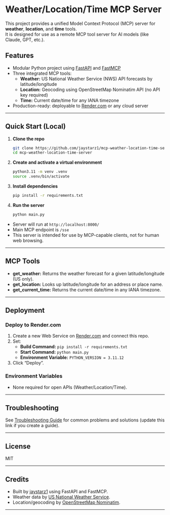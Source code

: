 # Weather/Location/Time MCP Server

This project provides a unified Model Context Protocol (MCP) server for **weather**, **location**, and **time** tools.  
It is designed for use as a remote MCP tool server for AI models (like Claude, GPT, etc.).

## Features

- Modular Python project using [FastAPI](https://fastapi.tiangolo.com/) and [FastMCP](https://github.com/modelcontextprotocol/fastmcp)
- Three integrated MCP tools:
  - **Weather:** US National Weather Service (NWS) API forecasts by latitude/longitude
  - **Location:** Geocoding using OpenStreetMap Nominatim API (no API key required)
  - **Time:** Current date/time for any IANA timezone
- Production-ready: deployable to [Render.com](https://render.com/) or any cloud server

---

## Quick Start (Local)

1. **Clone the repo**
    ```sh
    git clone https://github.com/jaystarz1/mcp-weather-location-time-server.git
    cd mcp-weather-location-time-server
    ```

2. **Create and activate a virtual environment**
    ```sh
    python3.11 -m venv .venv
    source .venv/bin/activate
    ```

3. **Install dependencies**
    ```sh
    pip install -r requirements.txt
    ```

4. **Run the server**
    ```sh
    python main.py
    ```

- Server will run at `http://localhost:8000/`
- Main MCP endpoint is `/sse`
- This server is intended for use by MCP-capable clients, not for human web browsing.

---

## MCP Tools

- **get_weather:** Returns the weather forecast for a given latitude/longitude (US only).
- **get_location:** Looks up latitude/longitude for an address or place name.
- **get_current_time:** Returns the current date/time in any IANA timezone.

---

## Deployment

### Deploy to Render.com

1. Create a new Web Service on [Render.com](https://render.com/) and connect this repo.
2. Set:
   - **Build Command:** `pip install -r requirements.txt`
   - **Start Command:** `python main.py`
   - **Environment Variable:** `PYTHON_VERSION = 3.11.12`
3. Click “Deploy”.

### Environment Variables

- None required for open APIs (Weather/Location/Time).

---

## Troubleshooting

See [Troubleshooting Guide](#) for common problems and solutions (update this link if you create a guide).

---

## License

MIT

---

## Credits

- Built by [jaystarz1](https://github.com/jaystarz1) using FastAPI and FastMCP.
- Weather data by [US National Weather Service](https://weather.gov).
- Location/geocoding by [OpenStreetMap Nominatim](https://nominatim.org/).

---

